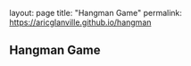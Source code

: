 layout: page
title: "Hangman Game"
permalink: https://aricglanville.github.io/hangman

## Hangman Game
